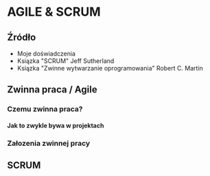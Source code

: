# AGILE & SCRUM

## Źródło

* Moje doświadczenia
* Ksiązka "SCRUM" Jeff Sutherland
* Ksiązka "Zwinne wytwarzanie oprogramowania" Robert C. Martin

## Zwinna praca / Agile

### Czemu zwinna praca?

#### Jak to zwykle bywa w projektach

### Załozenia zwinnej pracy

## SCRUM